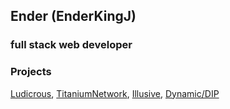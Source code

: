 ## Ender (EnderKingJ)

### full stack web developer

### Projects
[Ludicrous](https://github.com/ludicrousdevelopment/ludi), [TitaniumNetwork](https://github.com/titaniumnetwork-development), [Illusive](https://github.com/illusive-dev), [Dynamic/DIP](https://github.com/dynamic-interception-proxy)
